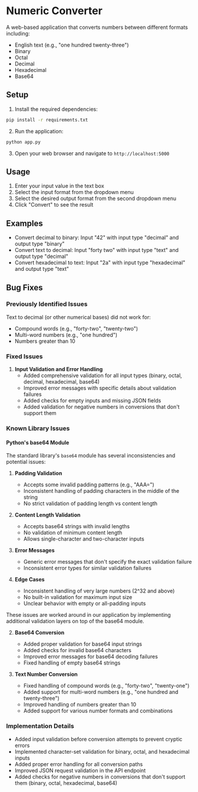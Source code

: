 # Numeric Converter

A web-based application that converts numbers between different formats including:
- English text (e.g., "one hundred twenty-three")
- Binary
- Octal
- Decimal
- Hexadecimal
- Base64

## Setup

1. Install the required dependencies:
```bash
pip install -r requirements.txt
```

2. Run the application:
```bash
python app.py
```

3. Open your web browser and navigate to `http://localhost:5000`

## Usage

1. Enter your input value in the text box
2. Select the input format from the dropdown menu
3. Select the desired output format from the second dropdown menu
4. Click "Convert" to see the result

## Examples

- Convert decimal to binary: Input "42" with input type "decimal" and output type "binary"
- Convert text to decimal: Input "forty two" with input type "text" and output type "decimal"
- Convert hexadecimal to text: Input "2a" with input type "hexadecimal" and output type "text"

## Bug Fixes

### Previously Identified Issues
Text to decimal (or other numerical bases) did not work for:
- Compound words (e.g., "forty-two", "twenty-two")
- Multi-word numbers (e.g., "one hundred")
- Numbers greater than 10

### Fixed Issues
1. **Input Validation and Error Handling**
   - Added comprehensive validation for all input types (binary, octal, decimal, hexadecimal, base64)
   - Improved error messages with specific details about validation failures
   - Added checks for empty inputs and missing JSON fields
   - Added validation for negative numbers in conversions that don't support them

### Known Library Issues

#### Python's base64 Module
The standard library's `base64` module has several inconsistencies and potential issues:

1. **Padding Validation**
   - Accepts some invalid padding patterns (e.g., "AAA=")
   - Inconsistent handling of padding characters in the middle of the string
   - No strict validation of padding length vs content length

2. **Content Length Validation**
   - Accepts base64 strings with invalid lengths
   - No validation of minimum content length
   - Allows single-character and two-character inputs

3. **Error Messages**
   - Generic error messages that don't specify the exact validation failure
   - Inconsistent error types for similar validation failures

4. **Edge Cases**
   - Inconsistent handling of very large numbers (2^32 and above)
   - No built-in validation for maximum input size
   - Unclear behavior with empty or all-padding inputs

These issues are worked around in our application by implementing additional validation layers on top of the base64 module.

2. **Base64 Conversion**
   - Added proper validation for base64 input strings
   - Added checks for invalid base64 characters
   - Improved error messages for base64 decoding failures
   - Fixed handling of empty base64 strings

3. **Text Number Conversion**
   - Fixed handling of compound words (e.g., "forty-two", "twenty-one")
   - Added support for multi-word numbers (e.g., "one hundred and twenty-three")
   - Improved handling of numbers greater than 10
   - Added support for various number formats and combinations

### Implementation Details
- Added input validation before conversion attempts to prevent cryptic errors
- Implemented character-set validation for binary, octal, and hexadecimal inputs
- Added proper error handling for all conversion paths
- Improved JSON request validation in the API endpoint
- Added checks for negative numbers in conversions that don't support them (binary, octal, hexadecimal, base64)